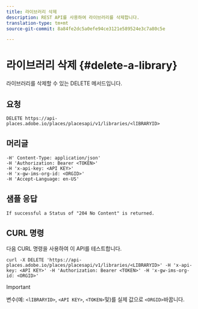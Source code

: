 ```yaml
---
title: 라이브러리 삭제
description: REST API를 사용하여 라이브러리를 삭제합니다.
translation-type: tm+mt
source-git-commit: 8a84fe2dc5a0efe94ce3121e589524e3c7a80c5e

---
```



# 라이브러리 삭제 {#delete-a-library}

라이브러리를 삭제할 수 있는 DELETE 메서드입니다.

## 요청

```text
DELETE https://api-places.adobe.io/places/placesapi/v1/libraries/<lIBRARYID>
```

## 머리글

```text
-H' Content-Type: application/json'  
-H 'Authorization: Bearer <TOKEN>'  
-H 'x-api-key: <API KEY>'  
-H 'x-gw-ims-org-id: <ORGID>'  
-H 'Accept-Language: en-US'
```

## 샘플 응답

```text
If successful a Status of "204 No Content" is returned.
```

## CURL 명령

다음 CURL 명령을 사용하여 이 API를 테스트합니다.

```text
curl -X DELETE 'https://api-places.adobe.io/places/placesapi/v1/libraries/<LIBRARYID>' -H 'x-api-key: <API KEY>' -H 'Authorization: Bearer <TOKEN>' -H 'x-gw-ims-org-id: <ORGID>'
```

>[!IMPORTANT]
>
>변수(예: `<lIBRARYID>`, `<API KEY>`, `<TOKEN>`및)를 실제 값으로 `<ORGID>`바꿉니다.

